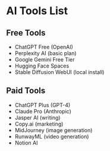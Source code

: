 # AI Tools List

## Free Tools
- ChatGPT Free (OpenAI)
- Perplexity AI (basic plan)
- Google Gemini Free Tier
- Hugging Face Spaces
- Stable Diffusion WebUI (local install)

## Paid Tools
- ChatGPT Plus (GPT-4)
- Claude Pro (Anthropic)
- Jasper AI (writing)
- Copy.ai (marketing)
- MidJourney (image generation)
- RunwayML (video generation)
- Notion AI
